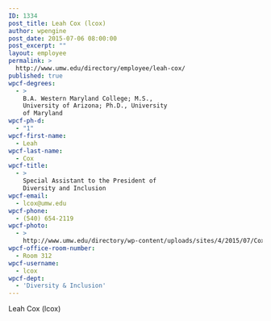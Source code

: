 ```yaml
---
ID: 1334
post_title: Leah Cox (lcox)
author: wpengine
post_date: 2015-07-06 08:00:00
post_excerpt: ""
layout: employee
permalink: >
  http://www.umw.edu/directory/employee/leah-cox/
published: true
wpcf-degrees:
  - >
    B.A. Western Maryland College; M.S.,
    University of Arizona; Ph.D., University
    of Maryland
wpcf-ph-d:
  - "1"
wpcf-first-name:
  - Leah
wpcf-last-name:
  - Cox
wpcf-title:
  - >
    Special Assistant to the President of
    Diversity and Inclusion
wpcf-email:
  - lcox@umw.edu
wpcf-phone:
  - (540) 654-2119
wpcf-photo:
  - >
    http://www.umw.edu/directory/wp-content/uploads/sites/4/2015/07/Cox-Leah04.jpg
wpcf-office-room-number:
  - Room 312
wpcf-username:
  - lcox
wpcf-dept:
  - 'Diversity & Inclusion'
---
```

Leah Cox (lcox)